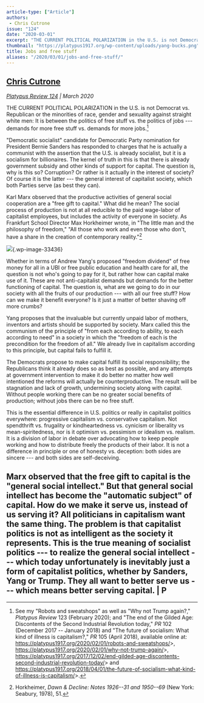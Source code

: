 ```yaml
---
article-type: ["Article"]
authors:
 - Chris Cutrone
issue: "124"
date: "2020-03-01"
excerpt: "THE CURRENT POLITICAL POLARIZATION in the U.S. is not Democrat vs. Republican or the minorities of race, gender and sexuality against straight white men: It is between the politics of free stuff vs. the politics of jobs --- demands for more free stuff vs. demands for more jobs."
thumbnail: "https://platypus1917.org/wp-content/uploads/yang-bucks.png"
title: Jobs and free stuff
aliases: "/2020/03/01/jobs-and-free-stuff/"
---
```


**[Chris Cutrone](https://platypus1917.org/category/platypus-review-authors/chris-cutrone/)**
---------------------------------------------------------------------------------------------

*[Platypus Review 124](https://platypus1917.org/category/pr/issue-124) \| March 2020*

THE CURRENT POLITICAL POLARIZATION in the U.S. is not Democrat vs. Republican or the minorities of race, gender and sexuality against straight white men: It is between the politics of free stuff vs. the politics of jobs --- demands for more free stuff vs. demands for more jobs.[^1]

"Democratic socialist" candidate for Democratic Party nomination for President Bernie Sanders has responded to charges that he is actually a communist with the assertion that the U.S. is already socialist, but it is a socialism for billionaires. The kernel of truth in this is that there is already government subsidy and other kinds of support for capital. The question is, why is this so? Corruption? Or rather is it actually in the interest of society? Of course it is the latter --- the general interest of capitalist society, which both Parties serve (as best they can).

Karl Marx observed that the productive activities of general social cooperation are a "free gift to capital." What did he mean? The social process of production is not at all reducible to the paid wage-labor of capitalist employees, but includes the activity of everyone in society. As Frankfurt School Director Max Horkheimer wrote, in "The little man and the philosophy of freedom," "All those who work and even those who don't, have a share in the creation of contemporary reality."[^2]

![](%7B%7B%20site.baseurl%20%7D%7D/assets/yang-bucks.png){.wp-image-33436}

Whether in terms of Andrew Yang's proposed "freedom dividend" of free money for all in a UBI or free public education and health care for all, the question is not who's going to pay for it, but rather how can capital make use of it. These are not anti-capitalist demands but demands for the better functioning of capital. The question is, what are we going to do in our society with all the fruits of our production --- with all our free stuff? How can we make it benefit everyone? Is it just a matter of better shaving off more crumbs?

Yang proposes that the invaluable but currently unpaid labor of mothers, inventors and artists should be supported by society. Marx called this the communism of the principle of "from each according to ability, to each according to need" in a society in which the "freedom of each is the precondition for the freedom of all." We already live in capitalism according to this principle, but capital fails to fulfill it.

The Democrats propose to make capital fulfill its social responsibility; the Republicans think it already does so as best as possible, and any attempts at government intervention to make it do better no matter how well intentioned the reforms will actually be counterproductive. The result will be stagnation and lack of growth, undermining society along with capital. Without people working there can be no greater social benefits of production; without jobs there can be no free stuff.

This is the essential difference in U.S. politics or really in capitalist politics everywhere: progressive capitalism vs. conservative capitalism. Not spendthrift vs. frugality or kindheartedness vs. cynicism or liberality vs mean-spiritedness, nor is it optimism vs. pessimism or idealism vs. realism. It is a division of labor in debate over advocating how to keep people working and how to distribute freely the products of their labor. It is not a difference in principle or one of honesty vs. deception: both sides are sincere --- and both sides are self-deceiving.

Marx observed that the free gift to capital is the "general social intellect." But that general social intellect has become the "automatic subject" of capital. How do we make it serve us, instead of us serving it? All politicians in capitalism want the same thing. The problem is that capitalist politics is not as intelligent as the society it represents. This is the true meaning of socialist politics --- to realize the general social intellect --- which today unfortunately is inevitably just a form of capitalist politics, whether by Sanders, Yang or Trump. They all want to better serve us --- which means better serving capital. \| **P**
------------------------------------------------------------------------

[^1]: See my "Robots and sweatshops" as well as "Why not Trump again?," *Platypus Review* 123 (February 2020); and "The end of the Gilded Age: Discontents of the Second Industrial Revolution today," *PR* 102 (December 2017 -- January 2018) and "The future of socialism: What kind of illness is capitalism?," *PR* 105 (April 2018), available online at: <https://platypus1917.org/2020/02/01/robots-and-sweatshops/>\>, <https://platypus1917.org/2020/02/01/why-not-trump-again/>\>, <https://platypus1917.org/2017/12/02/end-gilded-age-discontents-second-industrial-revolution-today/>\> and <https://platypus1917.org/2018/04/01/the-future-of-socialism-what-kind-of-illness-is-capitalism/>\>.

[^2]: Horkheimer, *Dawn & Decline: Notes 1926--31 and 1950--69* (New York: Seabury, 1978), 51.
